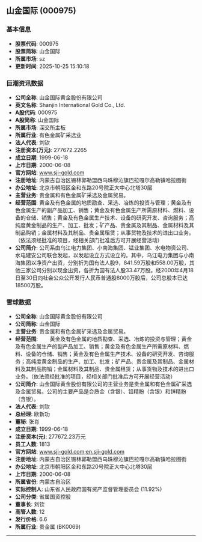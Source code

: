 ## 山金国际 (000975)

### 基本信息

- **股票代码**: 000975
- **股票简称**: 山金国际
- **所属市场**: sz
- **更新时间**: 2025-10-25 15:10:18

### 巨潮资讯数据

- **公司全称**: 山金国际黄金股份有限公司
- **英文名称**: Shanjin International Gold Co., Ltd.
- **A股代码**: 000975
- **A股简称**: 山金国际
- **所属市场**: 深交所主板
- **所属行业**: 有色金属矿采选业
- **法人代表**: 刘钦
- **注册资本(万元)**: 277672.2265
- **成立日期**: 1999-06-18
- **上市日期**: 2000-06-08
- **官方网站**: www.sji-gold.com
- **注册地址**: 内蒙古自治区锡林郭勒盟西乌珠穆沁旗巴拉嘎尔高勒镇哈拉图街
- **办公地址**: 北京市朝阳区金和东路20号院正大中心北塔30层
- **主营业务**: 贵金属和有色金属矿采选及金属贸易。
- **经营范围**: 黄金及有色金属的地质勘查、采选、冶炼的投资与管理；黄金及有色金属生产的副产品加工、销售；黄金及有色金属生产所需原材料、燃料、设备的仓储、销售；黄金及有色金属生产技术、设备的研究开发、咨询服务；高纯度黄金制品的生产、加工、批发；矿产品、贵金属及其制品、金属材料及其制品购销；金属材料及其制品、贵金属租赁；从事货物及技术的进出口业务。（依法须经批准的项目，经相关部门批准后方可开展经营活动）
- **公司简介**: 公司系由乌江电力集团、小南海集团、锰业集团、水电物资公司、水电建安公司联合发起，以发起设立方式设立的。其中，乌江电力集团与小南海集团以净资产出资，分别折为国有法人股9，841.59万股和558.00万股，其他三家公司分别以现金出资，各折为国有法人股33.47万股。经2000年4月18日至30日向社会公众公开发行人民币普通股8000万股后，公司总股本已达18500万股。

### 雪球数据

- **公司全称**: 山金国际黄金股份有限公司
- **公司简称**: 山金国际
- **主营业务**: 贵金属和有色金属矿采选及金属贸易。
- **经营范围**: 　　黄金及有色金属的地质勘查、采选、冶炼的投资与管理；黄金及有色金属生产的副产品加工、销售；黄金及有色金属生产所需原材料、燃料、设备的仓储、销售；黄金及有色金属生产技术、设备的研究开发、咨询服务；高纯度黄金制品的生产、加工、批发；矿产品、贵金属及其制品、金属材料及其制品购销；金属材料及其制品、贵金属租赁；从事货物及技术的进出口业务。（依法须经批准的项目，经相关部门批准后方可开展经营活动）
- **公司简介**: 山金国际黄金股份有限公司的主营业务是贵金属和有色金属矿采选及金属贸易。公司的主要产品是合质金（含银）、铅精粉（含银）和锌精粉（含银）。
- **法人代表**: 刘钦
- **总经理**: 欧新功
- **董秘**: 张肖
- **成立日期**: 1999-06-18
- **注册资本(元)**: 277672.23万元
- **员工人数**: 1813
- **官方网站**: www.sji-gold.com;en.sji-gold.com
- **注册地址**: 内蒙古自治区锡林郭勒盟西乌珠穆沁旗巴拉嘎尔高勒镇哈拉图街
- **办公地址**: 北京市朝阳区金和东路20号院正大中心北塔30层
- **上市日期**: 2000-06-08
- **所属省份**: 内蒙古自治区
- **实际控制人**: 山东省人民政府国有资产监督管理委员会 (11.92%)
- **公司分类**: 省属国资控股
- **董事长**: 刘钦
- **高管人数**: 12
- **发行价格**: 6.6
- **所属行业**: 贵金属 (BK0069)

---